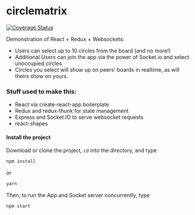# circlematrix

[![Coverage Status](https://coveralls.io/repos/github/johnmaster208/circlematrix/badge.svg?branch=master)](https://coveralls.io/github/johnmaster208/circlematrix?branch=master)

Demonstration of React + Redux + Websockets: 

 * Users can select up to 10 circles from the board (and no more!)
 * Additional Users can join the app via the power of Socket.io and select unoccupied circles
 * Circles you select will show up on peers' boards in realtime, as will theirs show on yours.


### Stuff used to make this:

 * React via create-react-app boilerplate
 * Redux and redux-thunk for state management
 * Express and Socket.IO to serve websocket requests
 * react-shapes


#### Install the project

Download or clone the project, ```cd``` into the directory, and type

```bash
npm install
````
or
```bash
yarn
```

Then, to run the App and Socket server concurrently, type

```bash
npm start
```
